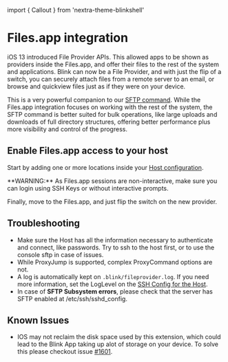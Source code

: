 import { Callout } from 'nextra-theme-blinkshell'

# Files.app integration

iOS 13 introduced File Provider APIs. This allowed apps to be shown as providers inside the Files.app, and offer their files to the rest of the system and applications. Blink can now be a File Provider, and with just the flip of a switch, you can securely attach files from a remote server to an email, or browse and quickview files just as if they were on your device.

This is a very powerful companion to our [SFTP command](/advanced/unix-roundup#remote-transfer-tools). While the Files.app integration focuses on working with the rest of the system, the SFTP command is better suited for bulk operations, like large uploads and downloads of full directory structures, offering better performance plus more visibility and control of the progress.

## Enable Files.app access to your host

Start by adding one or more locations inside your [Host configuration](/basics/hosts#filesapp).

<Callout type="warning" emoji="⚠️">
**WARNING:** As Files.app sessions are non-interactive, make sure you can login using SSH Keys or without interactive prompts. 
</Callout>

Finally, move to the Files.app, and just flip the switch on the new provider.

## Troubleshooting
- Make sure the Host has all the information necessary to authenticate and connect, like passwords. Try to ssh to the host first, or to use the console sftp in case of issues. 
- While ProxyJump is supported, complex ProxyCommand options are not.
- A log is automatically kept on `.blink/fileprovider.log`. If you need more information, set the LogLevel on the [SSH Config for the Host](/basics/hosts#ssh-config).
- In case of **SFTP Subsystem errors**, please check that the server has SFTP enabled at /etc/ssh/sshd_config.
## Known Issues
- IOS may not reclaim the disk space used by this extension, which could lead to the Blink App taking up alot of storage on your device. To solve this please checkout issue [#1601](https://github.com/blinksh/blink/discussions/1601).